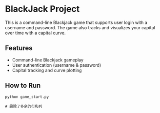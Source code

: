# BlackJack Project
This is a command-line Blackjack game that supports user login with a username and password. The game also tracks and visualizes your capital over time with a capital curve.

## Features
- Command-line Blackjack gameplay
- User authentication (username & password)
- Capital tracking and curve plotting

## How to Run
```bash
python game_start.py
```

`# 删除了多余的行和列`